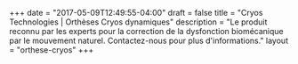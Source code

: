 +++
date = "2017-05-09T12:49:55-04:00"
draft = false
title = "Cryos Technologies | Orthèses Cryos dynamiques"
description = "Le produit reconnu par les experts pour la correction de la dysfonction biomécanique par le mouvement naturel. Contactez-nous pour plus d'informations."
layout = "orthese-cryos"
+++

